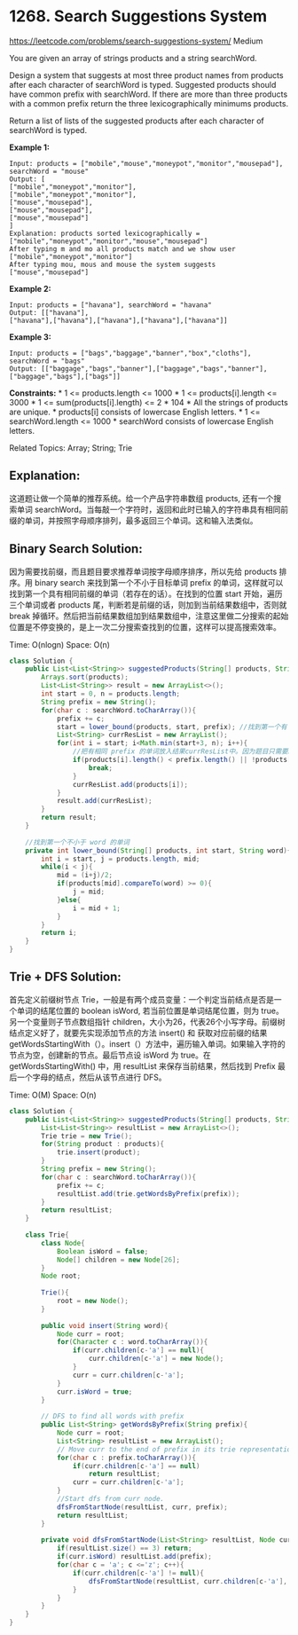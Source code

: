 # 1268. Search Suggestions System
<https://leetcode.com/problems/search-suggestions-system/>
Medium

You are given an array of strings products and a string searchWord.

Design a system that suggests at most three product names from products after each character of searchWord is typed. Suggested products should have common prefix with searchWord. If there are more than three products with a common prefix return the three lexicographically minimums products.

Return a list of lists of the suggested products after each character of searchWord is typed.

 
**Example 1:**

    Input: products = ["mobile","mouse","moneypot","monitor","mousepad"], searchWord = "mouse"
    Output: [
    ["mobile","moneypot","monitor"],
    ["mobile","moneypot","monitor"],
    ["mouse","mousepad"],
    ["mouse","mousepad"],
    ["mouse","mousepad"]
    ]
    Explanation: products sorted lexicographically = ["mobile","moneypot","monitor","mouse","mousepad"]
    After typing m and mo all products match and we show user ["mobile","moneypot","monitor"]
    After typing mou, mous and mouse the system suggests ["mouse","mousepad"]

**Example 2:**

    Input: products = ["havana"], searchWord = "havana"
    Output: [["havana"],
    ["havana"],["havana"],["havana"],["havana"],["havana"]]

**Example 3:**

    Input: products = ["bags","baggage","banner","box","cloths"], searchWord = "bags"
    Output: [["baggage","bags","banner"],["baggage","bags","banner"],["baggage","bags"],["bags"]]
 

**Constraints:**
    * 1 <= products.length <= 1000
    * 1 <= products[i].length <= 3000
    * 1 <= sum(products[i].length) <= 2 * 104
    * All the strings of products are unique.
    * products[i] consists of lowercase English letters.
    * 1 <= searchWord.length <= 1000
    * searchWord consists of lowercase English letters.

Related Topics: Array; String; Trie

## Explanation:
这道题让做一个简单的推荐系统。给一个产品字符串数组 products, 还有一个搜索单词 searchWord。当每敲一个字符时，返回和此时已输入的字符串具有相同前缀的单词，并按照字母顺序排列，最多返回三个单词。这和输入法类似。

## Binary Search Solution: 
因为需要找前缀，而且题目要求推荐单词按字母顺序排序，所以先给 products 排序。用 binary search 来找到第一个不小于目标单词 prefix 的单词，这样就可以找到第一个具有相同前缀的单词（若存在的话）。在找到的位置 start 开始，遍历三个单词或者 products 尾，判断若是前缀的话，则加到当前结果数组中，否则就 break 掉循环。然后把当前结果数组加到结果数组中，注意这里做二分搜索的起始位置是不停变换的，是上一次二分搜索查找到的位置，这样可以提高搜索效率。

Time: O(nlogn)
Space: O(n)

```java
class Solution {
    public List<List<String>> suggestedProducts(String[] products, String searchWord) {
        Arrays.sort(products);
        List<List<String>> result = new ArrayList<>();
        int start = 0, n = products.length;
        String prefix = new String();
        for(char c : searchWord.toCharArray()){
            prefix += c;
            start = lower_bound(products, start, prefix); //找到第一个有 prefix 的单词
            List<String> currResList = new ArrayList();
            for(int i = start; i<Math.min(start+3, n); i++){
                //把有相同 prefix 的单词放入结果currResList中。因为题目只需要3个，所以只需要遍历后面3个或者到products结束。
                if(products[i].length() < prefix.length() || !products[i].substring(0, prefix.length()).equals(prefix)){
                    break;
                }
                currResList.add(products[i]);
            }
            result.add(currResList);
        }
        return result;
    }
    
    //找到第一个不小于 word 的单词
    private int lower_bound(String[] products, int start, String word){
        int i = start, j = products.length, mid;
        while(i < j){
            mid = (i+j)/2;
            if(products[mid].compareTo(word) >= 0){
                j = mid;
            }else{
                i = mid + 1;
            }
        }
        return i;
    }
}
```

## Trie + DFS Solution: 
首先定义前缀树节点 Trie，一般是有两个成员变量：一个判定当前结点是否是一个单词的结尾位置的 boolean isWord, 若当前位置是单词结尾位置，则为 true。另一个变量则子节点数组指针 children，大小为26，代表26个小写字母。前缀树结点定义好了，就要先实现添加节点的方法 insert() 和 获取对应前缀的结果 getWordsStartingWith（）。insert（）方法中，遍历输入单词。如果输入字符的节点为空，创建新的节点。最后节点设 isWord 为 true。在 getWordsStartingWith() 中，用 resultList 来保存当前结果，然后找到 Prefix 最后一个字母的结点，然后从该节点进行 DFS。

Time: O(M)
Space: O(n)

```java
class Solution {
    public List<List<String>> suggestedProducts(String[] products, String searchWord) {
        List<List<String>> resultList = new ArrayList<>();
        Trie trie = new Trie();
        for(String product : products){
            trie.insert(product);
        }
        String prefix = new String();
        for(char c : searchWord.toCharArray()){
            prefix += c;
            resultList.add(trie.getWordsByPrefix(prefix));
        }
        return resultList;
    }
    
    class Trie{
        class Node{
            Boolean isWord = false;
            Node[] children = new Node[26];
        }
        Node root;
        
        Trie(){
            root = new Node();
        }
        
        public void insert(String word){
            Node curr = root;
            for(Character c : word.toCharArray()){
                if(curr.children[c-'a'] == null){
                    curr.children[c-'a'] = new Node();
                }
                curr = curr.children[c-'a'];
            }
            curr.isWord = true;
        }
        
        // DFS to find all words with prefix
        public List<String> getWordsByPrefix(String prefix){
            Node curr = root;
            List<String> resultList = new ArrayList();
            // Move curr to the end of prefix in its trie representation.
            for(char c : prefix.toCharArray()){
                if(curr.children[c-'a'] == null)
                    return resultList;
                curr = curr.children[c-'a'];
            }
            //Start dfs from curr node.
            dfsFromStartNode(resultList, curr, prefix);
            return resultList;
        }
        
        private void dfsFromStartNode(List<String> resultList, Node curr, String prefix){
            if(resultList.size() == 3) return;
            if(curr.isWord) resultList.add(prefix);
            for(char c = 'a'; c <='z'; c++){
                if(curr.children[c-'a'] != null){
                    dfsFromStartNode(resultList, curr.children[c-'a'], prefix+c);
                }
            }
        }
    }
}
```
